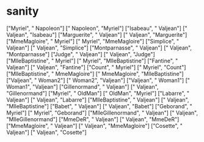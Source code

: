 sanity
======
["Myriel", " Napoleon"]
[" Napoleon", "Myriel"]
["Isabeau", " Valjean"]
[" Valjean", "Isabeau"]
["Marguerite", " Valjean"]
[" Valjean", "Marguerite"]
["MmeMagloire", " Myriel"]
[" Myriel", "MmeMagloire"]
["Simplice", " Valjean"]
[" Valjean", "Simplice"]
["Montparnasse", " Valjean"]
[" Valjean", "Montparnasse"]
["Judge", " Valjean"]
[" Valjean", "Judge"]
["MlleBaptistine", " Myriel"]
[" Myriel", "MlleBaptistine"]
["Fantine", " Valjean"]
[" Valjean", "Fantine"]
["Count", " Myriel"]
[" Myriel", "Count"]
["MlleBaptistine", " MmeMagloire"]
[" MmeMagloire", "MlleBaptistine"]
["Valjean", " Woman2"]
[" Woman2", "Valjean"]
["Valjean", " Woman1"]
[" Woman1", "Valjean"]
["Gillenormand", " Valjean"]
[" Valjean", "Gillenormand"]
["Myriel", " OldMan"]
[" OldMan", "Myriel"]
["Labarre", " Valjean"]
[" Valjean", "Labarre"]
["MlleBaptistine", " Valjean"]
[" Valjean", "MlleBaptistine"]
["Babet", " Valjean"]
[" Valjean", "Babet"]
["Geborand", " Myriel"]
[" Myriel", "Geborand"]
["MlleGillenormand", " Valjean"]
[" Valjean", "MlleGillenormand"]
["MmeDeR", " Valjean"]
[" Valjean", "MmeDeR"]
["MmeMagloire", " Valjean"]
[" Valjean", "MmeMagloire"]
["Cosette", " Valjean"]
[" Valjean", "Cosette"]
